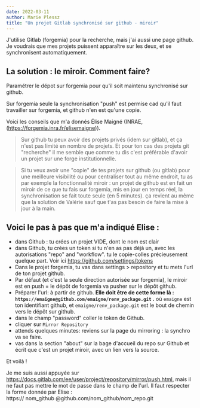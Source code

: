 ```yaml
---
date: 2022-03-11
author: Marie Plessz
title: "Un projet Gitlab synchronisé sur github - miroir"
---
```


J'utilise Gitlab (forgemia) pour la recherche, mais j'ai aussi une page github.  
Je voudrais que mes projets puissent apparaître sur les deux, et se synchronisent automatiquement.

## La solution : le miroir. Comment faire?

Paramétrer le dépot sur forgemia pour qu'il soit maintenu synchronisé sur github.

Sur forgemia seule la synchronisation "push" est permise cad qu'il faut travailler sur forgemia, et github n'en est qu'une copie.

Voici les conseils que m'a donnés Élise Maigné (INRAE, (https://forgemia.inra.fr/elisemaigne)). 

>Sur github tu peux avoir des projets privés (idem sur gitlab), et ça n'est pas limité en nombre de projets. 
>Et pour ton cas des projets git "recherche" il me semble que comme tu dis c'est préférable d'avoir un projet sur une forge institutionnelle. 

>Si tu veux avoir une "copie" de tes projets sur github (ou gitlab) pour une meilleure visibilité ou pour centraliser tout au même endroit, tu as par exemple la fonctionnalité miroir : un projet de github est en fait un miroir de ce que tu fais sur forgemia, mis en jour en temps réel, la synchronisation se fait toute seule (en 5 minutes). ça revient au même que la solution de Valérie sauf que t'as pas besoin de faire la mise à jour à la main. 

## Voici le pas à pas que m'a indiqué Elise :

- dans Github : tu crées un projet VIDE, dont le nom est clair
- dans Github, tu crées un token si tu n'en as pas déjà un, avec les autorisations  "repo" and "workflow". tu le copie-colles précieusement quelque part. Voir ici https://github.com/settings/tokens  
- Dans le projet forgemia, tu vas  dans settings > repository et tu mets l'url de ton projet github. 
- Par défaut (et c'est la seule direction autorisée sur forgemia), le miroir est en push = le dépôt de forgemia va pusher sur le dépôt github. 
- Préparer l'url: à partir de github. **Elle doit être de cette forme là : `https://emaigne@github.com/emaigne/renv_package.git` .** où `emaigne` est ton identifiant github, et `emaigne/renv_package.git` est le bout de chemin vers le dépôt sur github.
- dans le champ "password" coller le token de Github.
- cliquer sur `Mirror Repository`
- attends quelques minutes: reviens sur la page du mirroring : la synchro va se faire.
- vas dans la section "about" sur la bage d'accueil du repo sur Github et écrit que c'est un projet miroir, avec un lien vers la source.

Et voilà !

Je me suis aussi appuyée sur https://docs.gitlab.com/ee/user/project/repository/mirror/push.html, mais il ne faut pas mettre le mot de passe dans le champ de l'url. Il faut respecter la forme donnée par Elise :  
https:// nom_github @github.com/nom_github/nom_repo.git

